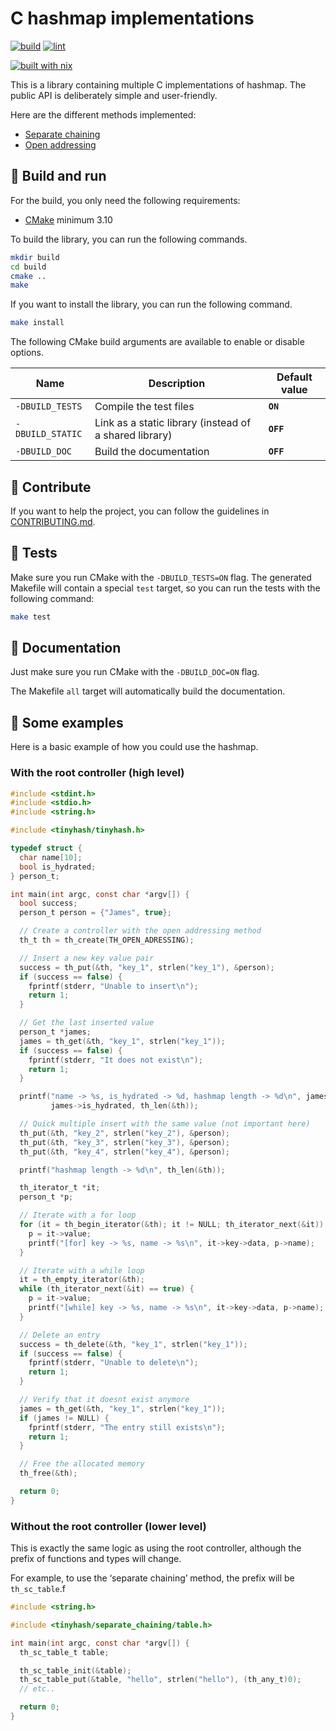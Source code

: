 # C hashmap implementations

[![build](https://github.com/theobori/tinyhash/actions/workflows/build.yml/badge.svg)](https://github.com/theobori/tinyhash/actions/workflows/build.yml) [![lint](https://github.com/theobori/tinyhash/actions/workflows/lint.yml/badge.svg)](https://github.com/theobori/tinyhash/actions/workflows/lint.yml)

[![built with nix](https://builtwithnix.org/badge.svg)](https://builtwithnix.org)

This is a library containing multiple C implementations of hashmap. The public API is deliberately simple and user-friendly.

Here are the different methods implemented:
- [Separate chaining](./src/separate_chaining/)
- [Open addressing](./src/open_addressing/)

## 📖 Build and run

For the build, you only need the following requirements:

- [CMake](https://cmake.org/download/) minimum 3.10

To build the library, you can run the following commands.
```sh
mkdir build
cd build
cmake ..
make
```

If you want to install the library, you can run the following command.
```sh
make install
```

The following CMake build arguments are available to enable or disable options.


| Name | Description | Default value |
| -- | -- | -- |
| `-DBUILD_TESTS` | Compile the test files | **`ON`**
| `-DBUILD_STATIC` | Link as a static library (instead of a shared library) | **`OFF`**
| `-DBUILD_DOC` | Build the documentation | **`OFF`**

## 🤝 Contribute

If you want to help the project, you can follow the guidelines in [CONTRIBUTING.md](./CONTRIBUTING.md).

## 🧪 Tests

Make sure you run CMake with the `-DBUILD_TESTS=ON` flag.
The generated Makefile will contain a special `test` target, so you can run the tests with the following command:

```bash
make test
```

## 📝 Documentation

Just make sure you run CMake with the `-DBUILD_DOC=ON` flag.

The Makefile `all` target will automatically build the documentation.

## 📎 Some examples

Here is a basic example of how you could use the hashmap.

### With the root controller (high level)

```c
#include <stdint.h>
#include <stdio.h>
#include <string.h>

#include <tinyhash/tinyhash.h>

typedef struct {
  char name[10];
  bool is_hydrated;
} person_t;

int main(int argc, const char *argv[]) {
  bool success;
  person_t person = {"James", true};

  // Create a controller with the open addressing method
  th_t th = th_create(TH_OPEN_ADRESSING);

  // Insert a new key value pair
  success = th_put(&th, "key_1", strlen("key_1"), &person);
  if (success == false) {
    fprintf(stderr, "Unable to insert\n");
    return 1;
  }

  // Get the last inserted value
  person_t *james;
  james = th_get(&th, "key_1", strlen("key_1"));
  if (success == false) {
    fprintf(stderr, "It does not exist\n");
    return 1;
  }

  printf("name -> %s, is_hydrated -> %d, hashmap length -> %d\n", james->name,
         james->is_hydrated, th_len(&th));

  // Quick multiple insert with the same value (not important here)
  th_put(&th, "key_2", strlen("key_2"), &person);
  th_put(&th, "key_3", strlen("key_3"), &person);
  th_put(&th, "key_4", strlen("key_4"), &person);

  printf("hashmap length -> %d\n", th_len(&th));

  th_iterator_t *it;
  person_t *p;

  // Iterate with a for loop
  for (it = th_begin_iterator(&th); it != NULL; th_iterator_next(&it)) {
    p = it->value;
    printf("[for] key -> %s, name -> %s\n", it->key->data, p->name);
  }

  // Iterate with a while loop
  it = th_empty_iterator(&th);
  while (th_iterator_next(&it) == true) {
    p = it->value;
    printf("[while] key -> %s, name -> %s\n", it->key->data, p->name);
  }

  // Delete an entry
  success = th_delete(&th, "key_1", strlen("key_1"));
  if (success == false) {
    fprintf(stderr, "Unable to delete\n");
    return 1;
  }

  // Verify that it doesnt exist anymore
  james = th_get(&th, "key_1", strlen("key_1"));
  if (james != NULL) {
    fprintf(stderr, "The entry still exists\n");
    return 1;
  }

  // Free the allocated memory
  th_free(&th);

  return 0;
}
```

### Without the root controller (lower level)

This is exactly the same logic as using the root controller, although the prefix of functions and types will change.

For example, to use the ‘separate chaining’ method, the prefix will be `th_sc_table`.f

```c
#include <string.h>

#include <tinyhash/separate_chaining/table.h>

int main(int argc, const char *argv[]) {
  th_sc_table_t table;

  th_sc_table_init(&table);
  th_sc_table_put(&table, "hello", strlen("hello"), (th_any_t)0);
  // etc..

  return 0;
}
```

